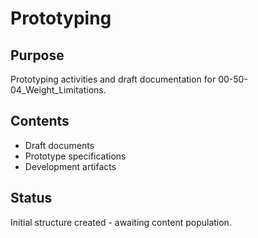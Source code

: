 # Prototyping

## Purpose
Prototyping activities and draft documentation for 00-50-04_Weight_Limitations.

## Contents
- Draft documents
- Prototype specifications
- Development artifacts

## Status
Initial structure created - awaiting content population.
